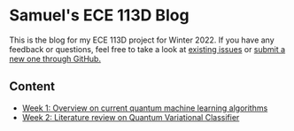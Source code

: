 # Samuel's ECE 113D Blog

This is the blog for my ECE 113D project for Winter 2022. If you have any feedback or questions, feel free to take a look at [existing issues](https://github.com/leumasli/EE113D-Blog/issues) or [submit a new one through GitHub.](https://github.com/leumasli/EE113D-Blog/issues/new)

## Content

- [Week 1: Overview on current quantum machine learning algorithms](week1.html)
- [Week 2: Literature review on  Quantum Variational Classifier](week2.html)
